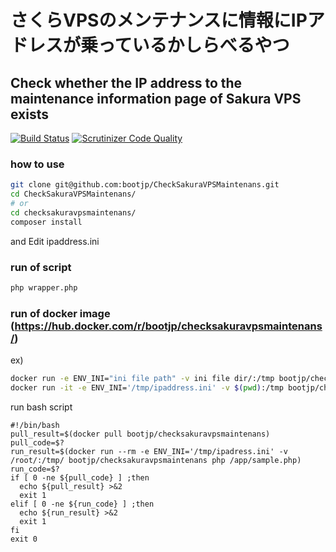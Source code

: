# さくらVPSのメンテナンスに情報にIPアドレスが乗っているかしらべるやつ
## Check whether the IP address to the maintenance information page of Sakura VPS exists


[![Build Status](https://travis-ci.org/bootjp/CheckSakuraVPSMaintenans.svg?branch=master)](https://travis-ci.org/bootjp/CheckSakuraVPSMaintenans)
[![Scrutinizer Code Quality](https://scrutinizer-ci.com/g/bootjp/CheckSakuraVPSMaintenans/badges/quality-score.png?b=master)](https://scrutinizer-ci.com/g/bootjp/CheckSakuraVPSMaintenans/?branch=master)

### how to use

```bash
git clone git@github.com:bootjp/CheckSakuraVPSMaintenans.git
cd CheckSakuraVPSMaintenans/
# or 
cd checksakuravpsmaintenans/
composer install
```

and Edit ipaddress.ini

### run of script

```bash
php wrapper.php 
```

### run of docker image (https://hub.docker.com/r/bootjp/checksakuravpsmaintenans/)

ex)
```bash
docker run -e ENV_INI="ini file path" -v ini file dir/:/tmp bootjp/checksakuravpsmaintenans php /app/wrapper.php
docker run -it -e ENV_INI='/tmp/ipaddress.ini' -v $(pwd):/tmp bootjp/checksakuravpsmaintenans  php /app/wrapper.php
```

run bash script

```
#!/bin/bash
pull_result=$(docker pull bootjp/checksakuravpsmaintenans)
pull_code=$?
run_result=$(docker run --rm -e ENV_INI='/tmp/ipadress.ini' -v /root/:/tmp/ bootjp/checksakuravpsmaintenans php /app/sample.php)
run_code=$?
if [ 0 -ne ${pull_code} ] ;then
  echo ${pull_result} >&2
  exit 1
elif [ 0 -ne ${run_code} ] ;then
  echo ${run_result} >&2
  exit 1
fi
exit 0
```
